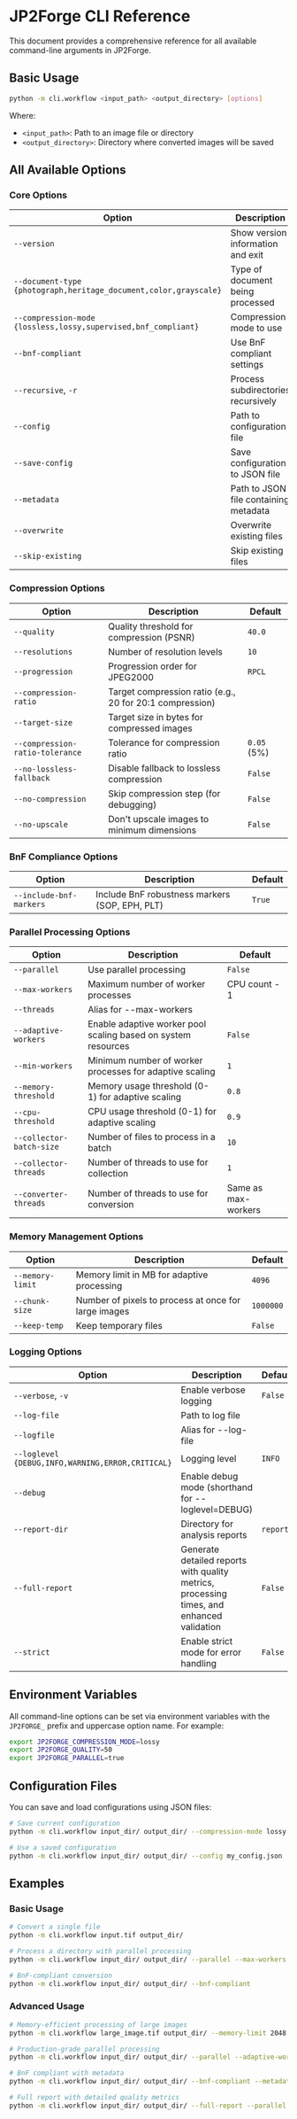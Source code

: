 # JP2Forge CLI Reference

This document provides a comprehensive reference for all available command-line arguments in JP2Forge.

## Basic Usage

```bash
python -m cli.workflow <input_path> <output_directory> [options]
```

Where:
- `<input_path>`: Path to an image file or directory
- `<output_directory>`: Directory where converted images will be saved

## All Available Options

### Core Options

| Option | Description | Default |
|--------|-------------|---------|
| `--version` | Show version information and exit | |
| `--document-type {photograph,heritage_document,color,grayscale}` | Type of document being processed | `photograph` |
| `--compression-mode {lossless,lossy,supervised,bnf_compliant}` | Compression mode to use | `supervised` |
| `--bnf-compliant` | Use BnF compliant settings | `False` |
| `--recursive`, `-r` | Process subdirectories recursively | `False` |
| `--config` | Path to configuration file | |
| `--save-config` | Save configuration to JSON file | |
| `--metadata` | Path to JSON file containing metadata | |
| `--overwrite` | Overwrite existing files | `False` |
| `--skip-existing` | Skip existing files | `False` |

### Compression Options

| Option | Description | Default |
|--------|-------------|---------|
| `--quality` | Quality threshold for compression (PSNR) | `40.0` |
| `--resolutions` | Number of resolution levels | `10` |
| `--progression` | Progression order for JPEG2000 | `RPCL` |
| `--compression-ratio` | Target compression ratio (e.g., 20 for 20:1 compression) | |
| `--target-size` | Target size in bytes for compressed images | |
| `--compression-ratio-tolerance` | Tolerance for compression ratio | `0.05` (5%) |
| `--no-lossless-fallback` | Disable fallback to lossless compression | `False` |
| `--no-compression` | Skip compression step (for debugging) | `False` |
| `--no-upscale` | Don't upscale images to minimum dimensions | `False` |

### BnF Compliance Options

| Option | Description | Default |
|--------|-------------|---------|
| `--include-bnf-markers` | Include BnF robustness markers (SOP, EPH, PLT) | `True` |

### Parallel Processing Options

| Option | Description | Default |
|--------|-------------|---------|
| `--parallel` | Use parallel processing | `False` |
| `--max-workers` | Maximum number of worker processes | CPU count - 1 |
| `--threads` | Alias for --max-workers | |
| `--adaptive-workers` | Enable adaptive worker pool scaling based on system resources | `False` |
| `--min-workers` | Minimum number of worker processes for adaptive scaling | `1` |
| `--memory-threshold` | Memory usage threshold (0-1) for adaptive scaling | `0.8` |
| `--cpu-threshold` | CPU usage threshold (0-1) for adaptive scaling | `0.9` |
| `--collector-batch-size` | Number of files to process in a batch | `10` |
| `--collector-threads` | Number of threads to use for collection | `1` |
| `--converter-threads` | Number of threads to use for conversion | Same as max-workers |

### Memory Management Options

| Option | Description | Default |
|--------|-------------|---------|
| `--memory-limit` | Memory limit in MB for adaptive processing | `4096` |
| `--chunk-size` | Number of pixels to process at once for large images | `1000000` |
| `--keep-temp` | Keep temporary files | `False` |

### Logging Options

| Option | Description | Default |
|--------|-------------|---------|
| `--verbose`, `-v` | Enable verbose logging | `False` |
| `--log-file` | Path to log file | |
| `--logfile` | Alias for --log-file | |
| `--loglevel {DEBUG,INFO,WARNING,ERROR,CRITICAL}` | Logging level | `INFO` |
| `--debug` | Enable debug mode (shorthand for --loglevel=DEBUG) | |
| `--report-dir` | Directory for analysis reports | `reports` |
| `--full-report` | Generate detailed reports with quality metrics, processing times, and enhanced validation | `False` |
| `--strict` | Enable strict mode for error handling | `False` |

## Environment Variables

All command-line options can be set via environment variables with the `JP2FORGE_` prefix and uppercase option name. For example:

```bash
export JP2FORGE_COMPRESSION_MODE=lossy
export JP2FORGE_QUALITY=50
export JP2FORGE_PARALLEL=true
```

## Configuration Files

You can save and load configurations using JSON files:

```bash
# Save current configuration
python -m cli.workflow input_dir/ output_dir/ --compression-mode lossy --save-config my_config.json

# Use a saved configuration
python -m cli.workflow input_dir/ output_dir/ --config my_config.json
```

## Examples

### Basic Usage

```bash
# Convert a single file
python -m cli.workflow input.tif output_dir/

# Process a directory with parallel processing
python -m cli.workflow input_dir/ output_dir/ --parallel --max-workers 4

# BnF-compliant conversion
python -m cli.workflow input_dir/ output_dir/ --bnf-compliant
```

### Advanced Usage

```bash
# Memory-efficient processing of large images
python -m cli.workflow large_image.tif output_dir/ --memory-limit 2048 --chunk-size 5000000

# Production-grade parallel processing
python -m cli.workflow input_dir/ output_dir/ --parallel --adaptive-workers --min-workers 2 --memory-threshold 0.7 --cpu-threshold 0.8

# BnF compliant with metadata
python -m cli.workflow input_dir/ output_dir/ --bnf-compliant --metadata metadata.json

# Full report with detailed quality metrics
python -m cli.workflow input_dir/ output_dir/ --full-report --parallel --max-workers 4
```
